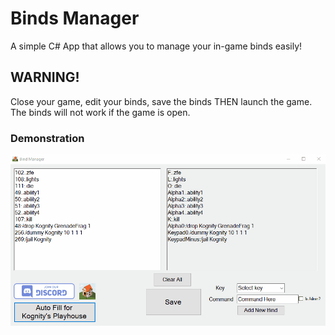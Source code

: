 # Binds Manager
 A simple C# App that allows you to manage your in-game binds easily!

## WARNING!
Close your game, edit your binds, save the binds THEN launch the game. The binds will not work if the game is open.

### Demonstration 
![Program Demo](/demonstration.gif)
